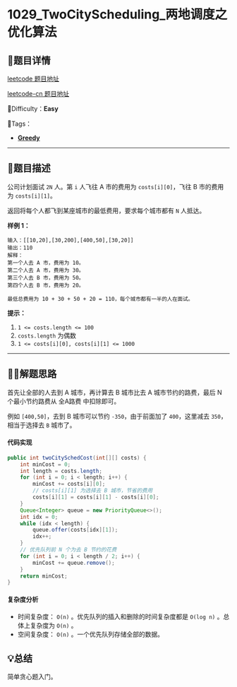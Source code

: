 

# 1029_TwoCityScheduling_两地调度之优化算法

## 📌题目详情

[leetcode 题目地址](https://leetcode.com/problems/two-city-scheduling/)

[leetcode-cn 题目地址](https://leetcode-cn.com/problems/two-city-scheduling/)

📗Difficulty：**Easy**	

🎯Tags：

+ **[Greedy](https://leetcode.com/tag/greedy/)**



---

## 📃题目描述

公司计划面试 `2N` 人。第 `i` 人飞往 A 市的费用为 `costs[i][0]`，飞往 B 市的费用为 `costs[i][1]`。

返回将每个人都飞到某座城市的最低费用，要求每个城市都有 `N` 人抵达。



**样例 1：**

```
输入：[[10,20],[30,200],[400,50],[30,20]]
输出：110
解释：
第一个人去 A 市，费用为 10。
第二个人去 A 市，费用为 30。
第三个人去 B 市，费用为 50。
第四个人去 B 市，费用为 20。

最低总费用为 10 + 30 + 50 + 20 = 110，每个城市都有一半的人在面试。
```

**提示：**

1. `1 <= costs.length <= 100`
2. `costs.length` 为偶数
3. `1 <= costs[i][0], costs[i][1] <= 1000`



****

## 🏹🎯解题思路

首先让全部的人去到 A 城市，再计算去 B 城市比去 A 城市节约的路费，最后 N 个最小节约路费从 全A路费 中扣除即可。

例如 `[400,50]`，去到 B 城市可以节约 `-350`，由于前面加了 `400`，这里减去 `350`，相当于选择去 `B` 城市了。



#### 代码实现

```java
public int twoCitySchedCost(int[][] costs) {
    int minCost = 0;
    int length = costs.length;
    for (int i = 0; i < length; i++) {
        minCost += costs[i][0];
        // costs[i][1] 为选择去 B 城市，节省的费用
        costs[i][1] = costs[i][1] - costs[i][0];
    }
    Queue<Integer> queue = new PriorityQueue<>();
    int idx = 0;
    while (idx < length) {
        queue.offer(costs[idx][1]);
        idx++;
    }
    // 优先队列前 N 个为去 B 节约的花费
    for (int i = 0; i < length / 2; i++) {
        minCost += queue.remove();
    }
    return minCost;
}
```



#### 复杂度分析

+ 时间复杂度： `O(n)` 。优先队列的插入和删除的时间复杂度都是 `O(log n)` 。总体上复杂度为 `O(n)` 。
+ 空间复杂度： `O(n)` 。一个优先队列存储全部的数据。



## 💡总结

简单贪心题入门。



